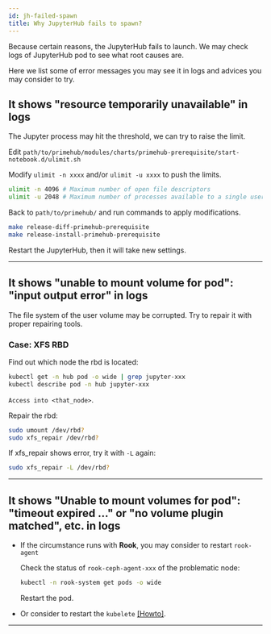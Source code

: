 ```yaml
---
id: jh-failed-spawn
title: Why JupyterHub fails to spawn?
---
```


Because certain reasons, the JupyterHub fails to launch. We may check logs of JupyterHub pod to see what root causes are.

Here we list some of error messages you may see it in logs and advices you may consider to try.

## It shows "resource temporarily unavailable" in logs

The Jupyter process may hit the threshold, we can try to raise the limit.

Edit `path/to/primehub/modules/charts/primehub-prerequisite/start-notebook.d/ulimit.sh`

Modify `ulimit -n xxxx` and/or `ulimit -u xxxx` to push the limits.

```bash
ulimit -n 4096 # Maximum number of open file descriptors
ulimit -u 2048 # Maximum number of processes available to a single user
```

Back to `path/to/primehub/` and run commands to apply modifications.

```bash
make release-diff-primehub-prerequisite
make release-install-primehub-prerequisite
```

Restart the JupyterHub, then it will take new settings.

---

## It shows "unable to mount volume for pod": "input output error" in logs

The file system of the user volume may be corrupted. Try to repair it with proper repairing tools.

### Case: XFS RBD

Find out which node the rbd is located:

```bash
kubectl get -n hub pod -o wide | grep jupyter-xxx
kubectl describe pod -n hub jupyter-xxx
```

`Access into <that_node>`.

Repair the rbd:

```bash
sudo umount /dev/rbd?
sudo xfs_repair /dev/rbd?
```

If xfs_repair shows error, try it with `-L` again:
```bash
sudo xfs_repair -L /dev/rbd?
```

---

## It shows "Unable to mount volumes for pod": "timeout expired ..." or "no volume plugin matched", etc. in logs

+ If the circumstance runs with **Rook**, you may consider to restart `rook-agent`

    Check the status of `rook-ceph-agent-xxx` of the problematic node:

    ```bash
    kubectl -n rook-system get pods -o wide
    ```

    Restart the pod.

+ Or consider to restart the `kubelete` [[Howto]](kubelet-restart).

---
